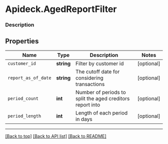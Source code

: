 # Apideck.AgedReportFilter

### Description

## Properties
Name | Type | Description | Notes
------------ | ------------- | ------------- | -------------
`customer_id` | **string** | Filter by customer id | [optional] 
`report_as_of_date` | **string** | The cutoff date for considering transactions | [optional] 
`period_count` | **int** | Number of periods to split the aged creditors report into | [optional] 
`period_length` | **int** | Length of each period in days | [optional] 





---

[[Back to top]](#) [[Back to API list]](../../../../README.md#documentation-for-api-endpoints) [[Back to README]](../../../../README.md)


